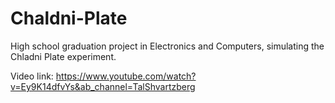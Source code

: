 # Chaldni-Plate
High school graduation project in Electronics and Computers, simulating the Chladni Plate experiment.

Video link: https://www.youtube.com/watch?v=Ey9K14dfvYs&ab_channel=TalShvartzberg
